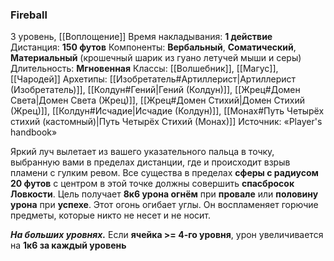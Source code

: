### Fireball
3 уровень, [[Воплощение]]
Время накладывания: **1 действие**
Дистанция: **150 футов**
Компоненты: **Вербальный**, **Соматический**, **Материальный** (крошечный шарик из гуано летучей мыши и серы)
Длительность: **Мгновенная**
Классы: [[Волшебник]], [[Магус]], [[Чародей]]
Архетипы: [[Изобретатель#Артиллерист|Артиллерист (Изобретатель)]], [[Колдун#Гений|Гений (Колдун)]], [[Жрец#Домен Света|Домен Света (Жрец)]], [[Жрец#Домен Стихий|Домен Стихий (Жрец)]], [[Колдун#Исчадие|Исчадие (Колдун)]], [[Монах#Путь Четырёх стихий (кастомный)|Путь Четырёх Стихий (Монах)]]
Источник: «Player's handbook»

Яркий луч вылетает из вашего указательного пальца в точку, выбранную вами в пределах дистанции, где и происходит взрыв пламени с гулким ревом. Все существа в пределах **сферы с радиусом 20 футов** с центром в этой точке должны совершить **спасбросок Ловкости**. Цель получает **8к6 урона огнём** при **провале** или **половину урона** при **успехе**. Этот огонь огибает углы. Он воспламеняет горючие предметы, которые никто не несет и не носит.

**_На больших уровнях._** Если **ячейка >= 4-го уровня**, урон увеличивается на **1к6 за каждый уровень**